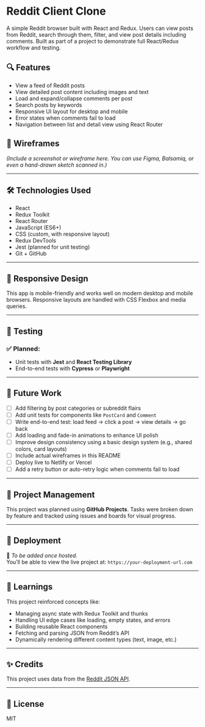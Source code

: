 # Reddit Client Clone

A simple Reddit browser built with React and Redux. Users can view posts from Reddit, search through them, filter, and view post details including comments. Built as part of a project to demonstrate full React/Redux workflow and testing.

## 🔍 Features

- View a feed of Reddit posts
- View detailed post content including images and text
- Load and expand/collapse comments per post
- Search posts by keywords
- Responsive UI layout for desktop and mobile
- Error states when comments fail to load
- Navigation between list and detail view using React Router

## 📸 Wireframes

*(Include a screenshot or wireframe here. You can use Figma, Balsamiq, or even a hand-drawn sketch scanned in.)*

---

## 🛠️ Technologies Used

- React
- Redux Toolkit
- React Router
- JavaScript (ES6+)
- CSS (custom, with responsive layout)
- Redux DevTools
- Jest (planned for unit testing)
- Git + GitHub

---

## 📱 Responsive Design

This app is mobile-friendly and works well on modern desktop and mobile browsers. Responsive layouts are handled with CSS Flexbox and media queries.

---

## 🧪 Testing

### ✅ Planned:
- Unit tests with **Jest** and **React Testing Library**
- End-to-end tests with **Cypress** or **Playwright**

---

## 🚀 Future Work

- [ ] Add filtering by post categories or subreddit flairs
- [ ] Add unit tests for components like `PostCard` and `Comment`
- [ ] Write end-to-end test: load feed → click a post → view details → go back
- [ ] Add loading and fade-in animations to enhance UI polish
- [ ] Improve design consistency using a basic design system (e.g., shared colors, card layouts)
- [ ] Include actual wireframes in this README
- [ ] Deploy live to Netlify or Vercel
- [ ] Add a retry button or auto-retry logic when comments fail to load

---

## 🧭 Project Management

This project was planned using **GitHub Projects**. Tasks were broken down by feature and tracked using issues and boards for visual progress.

---

## 🔗 Deployment

📍 *To be added once hosted.*  
You’ll be able to view the live project at: `https://your-deployment-url.com`

---

## 🧠 Learnings

This project reinforced concepts like:

- Managing async state with Redux Toolkit and thunks
- Handling UI edge cases like loading, empty states, and errors
- Building reusable React components
- Fetching and parsing JSON from Reddit’s API
- Dynamically rendering different content types (text, image, etc.)

---

## ✨ Credits

This project uses data from the [Reddit JSON API](https://www.reddit.com/dev/api/).

---

## 📄 License

MIT
